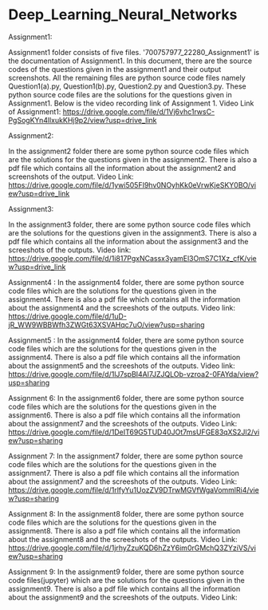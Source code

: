 # Deep_Learning_Neural_Networks
Assignment1:

Assignment1 folder consists of five files. '700757977_22280_Assignment1' is the documentation of Assignment1. In this document, there are the source codes of the questions given in the assignment1 and their output screenshots. All the remaining files are python source code files namely Question1(a).py, Question1(b).py, Question2.py and Question3.py. These python source code files are the solutions for the questions given in Assignment1. Below is the video recording link of Assignment 1.
Video Link of Assignment1: https://drive.google.com/file/d/1Vj6vhc1rwsC-PgSogKYn4llxukKHj9p2/view?usp=drive_link

Assignment2:

In the assignment2 folder there are some python source code files which are the solutions for the questions given in the assignment2. There is also a pdf file which contains all the information about the assignment2 and screenshots of the output. 
Video Link: https://drive.google.com/file/d/1ywi505FI9hv0NOyhKk0eVrwKjeSKY0BO/view?usp=drive_link

Assignment3:

In the assignment3 folder, there are some python source code files which are the solutions for the questions given in the assignment3. There is also a pdf file which contains all the information about the assignment3 and the screeshots of the outputs.
Video link: https://drive.google.com/file/d/1i817PgxNCassx3yamEl3OmS7C1Xz_cfK/view?usp=drive_link

Assignment4 :
In the assignment4 folder, there are some python source code files which are the solutions for the questions given in the assignment4. There is also a pdf file which contains all the information about the assignment4 and the screeshots of the outputs.
Video link: https://drive.google.com/file/d/1uD-jR_WW9WBBWfh3ZWGt63XSVAHqc7uO/view?usp=sharing

Assignment5 :
In the assignment4 folder, there are some python source code files which are the solutions for the questions given in the assignment4. There is also a pdf file which contains all the information about the assignment5 and the screeshots of the outputs.
Video link: https://drive.google.com/file/d/1lJ7spBI4Al7JZJQLOb-vzroa2-0FAYda/view?usp=sharing

Assignment 6:
In the assignment6 folder, there are some python source code files which are the solutions for the questions given in the assignment6. There is also a pdf file which contains all the information about the assignment7 and the screeshots of the outputs.
Video Link: https://drive.google.com/file/d/1DeIT69G5TUD40JOt7msUFGE83qXS2Jl2/view?usp=sharing

Assignment 7:
In the assignment7 folder, there are some python source code files which are the solutions for the questions given in the assignment7. There is also a pdf file which contains all the information about the assignment7 and the screeshots of the outputs.
Video Link: https://drive.google.com/file/d/1rlfyYu1UozZV9DTrwMGVfWgaVommlRi4/view?usp=sharing

Assignment 8:
In the assignment8 folder, there are some python source code files which are the solutions for the questions given in the assignment8. There is also a pdf file which contains all the information about the assignment8 and the screeshots of the outputs.
Video Link: https://drive.google.com/file/d/1jrhyZzuKQD6hZzY6im0rGMchQ3ZYziVS/view?usp=sharing

Assignment 9:
In the assignment9 folder, there are some python source code files(jupyter) which are the solutions for the questions given in the assignment9. There is also a pdf file which contains all the information about the assignment9 and the screeshots of the outputs.
Video Link: 

